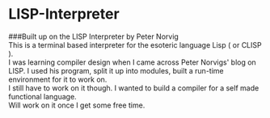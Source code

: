 # LISP-Interpreter
###Built up on the LISP Interpreter by Peter Norvig  
This is a terminal based interpreter for the esoteric language Lisp ( or CLISP ).  
I was learning compiler design when I came across Peter Norvigs' blog on LISP.
I used his program, split it up into modules, built a run-time environment for it to work on.  
I still have to work on it though. I wanted to build a compiler for a self made functional language.  
Will work on it once I get some free time.
